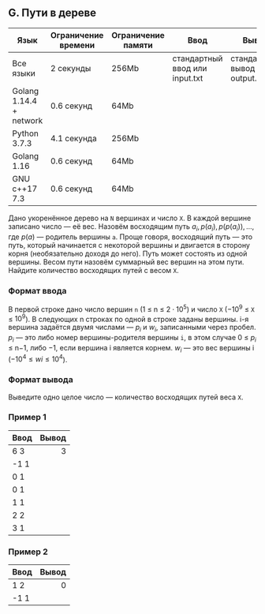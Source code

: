 ## G. Пути в дереве

| Язык                    | Ограничение времени | Ограничение памяти | Ввод                           | Вывод                            |
|-------------------------|---------------------|--------------------|--------------------------------|----------------------------------|
| Все языки               | 2 секунды           | 256Mb              | стандартный ввод или input.txt | стандартный вывод или output.txt |
| Golang 1.14.4 + network | 0.6 секунд          | 64Mb               |                                |                                  |
| Python 3.7.3            | 4.1 секунда         | 256Mb              |                                |                                  |
| Golang 1.16             | 0.6 секунд          | 64Mb               |                                |                                  |
| GNU c++17 7.3           | 0.6 секунд          | 64Mb               |                                |                                  |

Дано укоренённое дерево на `N` вершинах и число `X`. В каждой вершине записано число — её вес. Назовём восходящим путь
$a_i, p(a_i), p(p(a_i)),...,$ где $p(a)$ — родитель вершины `a`. Проще говоря, восходящий путь — это путь, который
начинается с некоторой вершины и двигается в сторону корня (необязательно доходя до него). Путь может состоять из одной
вершины. Весом пути назовём суммарный вес вершин на этом пути. Найдите количество восходящих путей с весом `X`.

### Формат ввода

В первой строке дано число вершин `n` (1 ≤ n ≤ $2⋅10^5$) и число `X` ($−10^9$ ≤ `X` ≤ $10^9$). В следующих n строках по
одной в
строке заданы вершины. i-я вершина задаётся двумя числами — $p_i$ и $w_i$, записанными через пробел. $p_i$ — это либо
номер
вершины-родителя вершины `i`, в этом случае 0 ≤ $p_i$ ≤ n−1, либо −1, если вершина i является корнем. $w_i$ — это вес
вершины i ($−10^4 ≤ wi ≤ 10^4$).

### Формат вывода

Выведите одно целое число — количество восходящих путей веса `X`.

### Пример 1

| Ввод | Вывод |
|:-----|------:|
| 6 3  |     3 |
| -1 1 |       |
| 0 1  |       |
| 0 1  |       |
| 1 1  |       |
| 2 2  |       |
| 3 1  |       |

### Пример 2

| Ввод | Вывод |
|:-----|------:|
| 1 2  |     0 |
| -1 1 |       |
